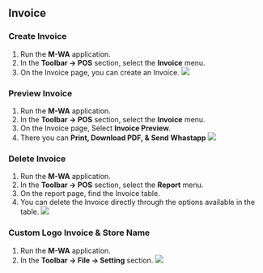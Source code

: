 ## Invoice

### Create Invoice

1. Run the **M-WA** application.
2. In the **Toolbar → POS** section, select the **Invoice** menu.
3. On the Invoice page, you can create an Invoice. <img src="/docs/images/6.jpg"/>

### Preview Invoice

1. Run the **M-WA** application.
2. In the **Toolbar → POS** section, select the **Invoice** menu.
3. On the Invoice page, Select **Invoice Preview**.
4. There you can **Print, Download PDF, & Send Whastapp** <img src="/docs/images/7.jpg"/>

### Delete Invoice

1. Run the **M-WA** application.
2. In the **Toolbar → POS** section, select the **Report** menu.
3. On the report page, find the Invoice table.
4. You can delete the Invoice directly through the options available in the table. <img src="/docs/images/8.jpg"/>

### Custom Logo Invoice & Store Name

1. Run the **M-WA** application.
2. In the **Toolbar → File → Setting** section. <img src="/docs/images/20.jpg"/>

